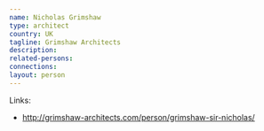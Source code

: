```yaml
---
name: Nicholas Grimshaw
type: architect
country: UK
tagline: Grimshaw Architects
description:
related-persons:
connections:
layout: person
---
```


Links:
* <http://grimshaw-architects.com/person/grimshaw-sir-nicholas/>
